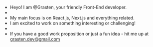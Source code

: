 - Heyo! I am @Grasten, your friendly Front-End developer.
- 
- My main focus is on React.js, Next.js and everything related.
- I am excited to work on something interesting or challenging!
- 
- If you have a good work proposition or just a fun idea - hit me up at grasten.dev@gmail.com

<!---
Grasten/Grasten is a ✨ special ✨ repository because its `README.md` (this file) appears on your GitHub profile.
You can click the Preview link to take a look at your changes.
--->
